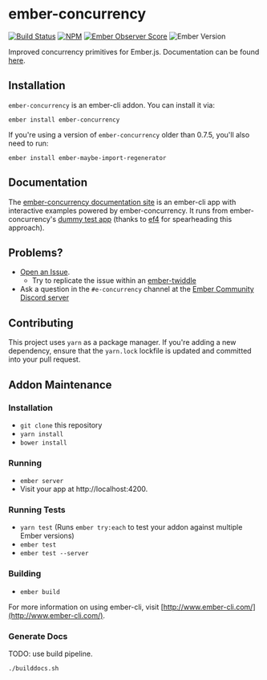 # ember-concurrency

[![Build Status][build-status-img]][build-status-link]
[![NPM][npm-badge-img]][npm-badge-link]
[![Ember Observer Score][ember-observer-badge]][ember-observer-url]
![Ember Version][ember-version]

Improved concurrency primitives for Ember.js. Documentation can be
found [here](http://ember-concurrency.com).

## Installation

`ember-concurrency` is an ember-cli addon. You can install it via:

    ember install ember-concurrency

If you're using a version of `ember-concurrency` older than 0.7.5,
you'll also need to run:

    ember install ember-maybe-import-regenerator

## Documentation

The [ember-concurrency documentation site](http://ember-concurrency.com) is an ember-cli app
with interactive examples powered by ember-concurrency. It runs from
ember-concurrency's [dummy test app](https://github.com/machty/ember-concurrency/tree/master/tests/dummy/app)
(thanks to [ef4](https://github.com/ef4) for spearheading this
approach).

## Problems?

- [Open an Issue](https://github.com/machty/ember-concurrency/issues).
  - Try to replicate the issue within an [ember-twiddle][twiddle-starter]
- Ask a question in the `#e-concurrency` channel at the [Ember Community Discord server](https://discord.gg/zT3asNS)

## Contributing

This project uses `yarn` as a package manager. If you're adding a new dependency, ensure that the `yarn.lock` lockfile is updated and committed into your pull request.

## Addon Maintenance

### Installation

* `git clone` this repository
* `yarn install`
* `bower install`

### Running

* `ember server`
* Visit your app at http://localhost:4200.

### Running Tests

* `yarn test` (Runs `ember try:each` to test your addon against multiple Ember versions)
* `ember test`
* `ember test --server`

### Building

* `ember build`

For more information on using ember-cli, visit [http://www.ember-cli.com/](http://www.ember-cli.com/).

### Generate Docs

TODO: use build pipeline.

    ./builddocs.sh

[build-status-img]: https://travis-ci.org/machty/ember-concurrency.svg?branch=master
[build-status-link]: https://travis-ci.org/machty/ember-concurrency
[npm-badge-img]: https://badge.fury.io/js/ember-concurrency.svg
[npm-badge-link]: http://badge.fury.io/js/ember-concurrency
[ember-observer-badge]: http://emberobserver.com/badges/ember-concurrency.svg
[ember-observer-url]: http://emberobserver.com/addons/ember-concurrency
[ember-version]: https://embadge.io/v1/badge.svg?start=1.13.0
[twiddle-starter]: https://ember-twiddle.com/b2b0c016f4df24261381487b60c707f3?numColumns=2&openFiles=templates.application.hbs%2Ctemplates.application.hbs

